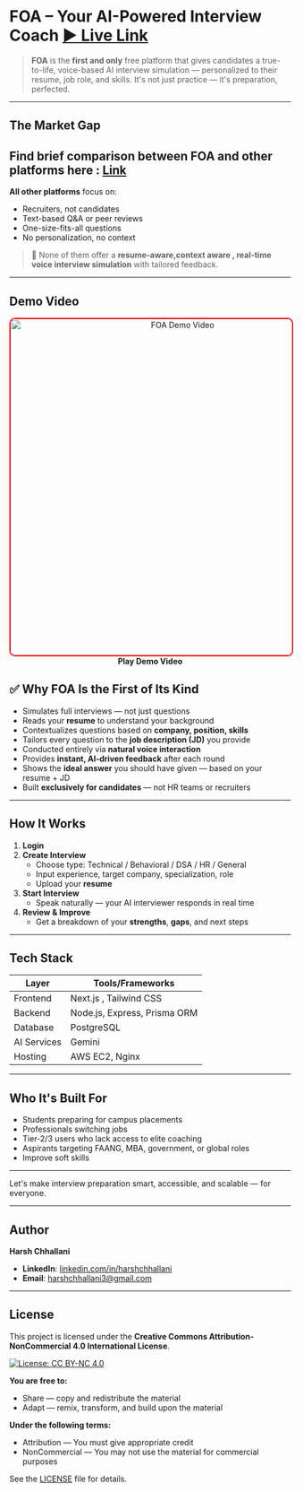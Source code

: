 # FOA – Your AI-Powered Interview Coach   [▶ Live Link](https://app.foai.run.place)

> **FOA** is the **first and only** free platform that gives candidates a true-to-life, voice-based AI interview simulation — personalized to their resume, job role, and skills. It's not just practice — it's preparation, perfected.

---

## The Market Gap

## **Find brief comparison between FOA and other platforms here** : [Link](https://drive.google.com/drive/folders/1Ey7EkErsjS4Pqr84OI52hVF7BYvLa1Og?usp=drive_link)

**All other platforms** focus on:
- Recruiters, not candidates
- Text-based Q&A or peer reviews
- One-size-fits-all questions
- No personalization, no context

> 🛑 None of them offer a **resume-aware,context aware , real-time voice interview simulation** with tailored feedback.

---

## Demo Video

<div align="center">
  <a href="https://youtu.be/wAD6VZNPW40">
    <img src="https://img.youtube.com/vi/wAD6VZNPW40/maxresdefault.jpg" 
         alt="FOA Demo Video" 
         width="600"
         style="border: 2px solid #ff0000; border-radius: 10px;">
  </a>
  <br>
  <strong>Play Demo Video</strong>
</div>


## ✅ Why FOA Is the First of Its Kind

- Simulates full interviews — not just questions  
- Reads your **resume** to understand your background  
- Contextualizes questions based on **company, position, skills**  
- Tailors every question to the **job description (JD)** you provide  
- Conducted entirely via **natural voice interaction**  
- Provides **instant, AI-driven feedback** after each round  
- Shows the **ideal answer** you should have given — based on your resume + JD  
- Built **exclusively for candidates** — not HR teams or recruiters


---

## How It Works

1. **Login**
2. **Create Interview**
   - Choose type: Technical / Behavioral / DSA / HR / General
   - Input experience, target company, specialization, role
   - Upload your **resume**
3. **Start Interview**
   - Speak naturally — your AI interviewer responds in real time
4. **Review & Improve**
   - Get a breakdown of your **strengths**, **gaps**, and next steps

---

## Tech Stack

| Layer       | Tools/Frameworks                             |
|-------------|----------------------------------------------|
| Frontend    | Next.js , Tailwind CSS                       |
| Backend     | Node.js, Express, Prisma ORM                 |
| Database    | PostgreSQL                                   |
| AI Services | Gemini                                       |
| Hosting     | AWS EC2, Nginx                               |

---

## Who It's Built For

- Students preparing for campus placements
- Professionals switching jobs
- Tier-2/3 users who lack access to elite coaching
- Aspirants targeting FAANG, MBA, government, or global roles
- Improve soft skills

---

Let's make interview preparation smart, accessible, and scalable — for everyone.

---

## Author

**Harsh Chhallani**  

- **LinkedIn**: [linkedin.com/in/harshchhallani](https://linkedin.com/in/harsh-chhallani1937)
- **Email**: harshchhallani3@gmail.com

---

## License

This project is licensed under the **Creative Commons Attribution-NonCommercial 4.0 International License**.

[![License: CC BY-NC 4.0](https://img.shields.io/badge/License-CC%20BY--NC%204.0-lightgrey.svg)](https://creativecommons.org/licenses/by-nc/4.0/)

**You are free to:**
- Share — copy and redistribute the material
- Adapt — remix, transform, and build upon the material

**Under the following terms:**
- Attribution — You must give appropriate credit
- NonCommercial — You may not use the material for commercial purposes

See the [LICENSE](LICENSE) file for details.
